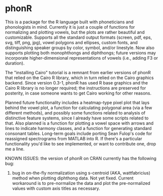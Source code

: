 phonR
=============

This is a package for the R language built with phoneticians and phonologists in mind. Currently it is just a couple of functions for normalizing and plotting vowels, but the plots are rather beautiful and customizable. Supports all the standard output formats (screen, pdf, eps, svg, tiff, png, jpg), vowel polygons and ellipses, custom fonts, and distinguishing speaker groups by color, symbol, and/or linestyle. Now also supports plotting both monophthongs and diphthongs; future versions may incorporate higher-dimensional representations of vowels (i.e., adding F3 or duration).

The "installing Cairo" tutorial is a remnant from earlier versions of phonR that relied on the Cairo R library, which in turn relied on the Cairo graphics backend.  Since version 0.3-1, phonR has used R base graphics and the Cairo R library is no longer required; the instructions are preserved for posterity, in case someone wants to get Cairo working for other reasons.

Planned future functionality includes a heatmap-type pixel plot that lays behind the vowel plot, a function for calculating polygonal area (via a few different methods), and possibly some functions related to analysis of distinctive feature systems, since I already have some scripts related to that. Also planned is a function for plotting a vowel space with arrows and lines to indicate harmony classes, and a function for generating standard consonant tables.  Long-term goals include porting Sean Fulop's code for reassigned spectrograms from MATLAB into R. If there's a particular functionality you'd like to see implemented, or want to contribute one, drop me a line.

KNOWN ISSUES: the version of phonR on CRAN currently has the following bug:
1. bug in on-the-fly normalization using s-centroid (AKA, wattfabricius) method when plotting diphthong data. Not yet fixed. Current workaround is to pre-normalize the data and plot the pre-normalized values with custom axis titles as necessary. 
